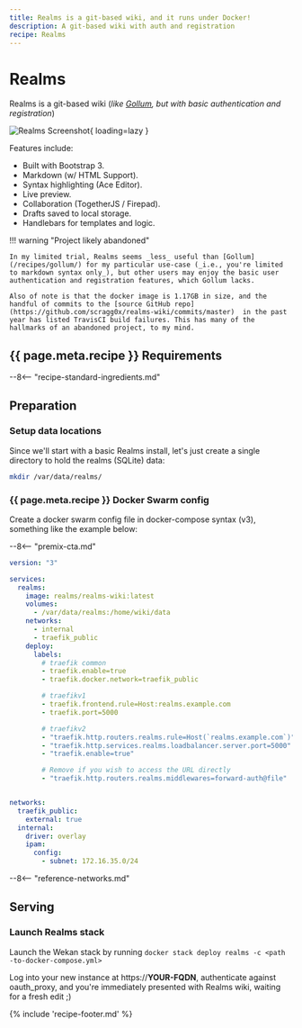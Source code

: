 ```yaml
---
title: Realms is a git-based wiki, and it runs under Docker!
description: A git-based wiki with auth and registration
recipe: Realms
---
```


# Realms

Realms is a git-based wiki (_like [Gollum](/recipes/gollum/), but with basic authentication and registration_)

![Realms Screenshot](../images/realms.png){ loading=lazy }

Features include:

* Built with Bootstrap 3.
* Markdown (w/ HTML Support).
* Syntax highlighting (Ace Editor).
* Live preview.
* Collaboration (TogetherJS / Firepad).
* Drafts saved to local storage.
* Handlebars for templates and logic.

!!! warning "Project likely abandoned"

    In my limited trial, Realms seems _less_ useful than [Gollum](/recipes/gollum/) for my particular use-case (_i.e., you're limited to markdown syntax only_), but other users may enjoy the basic user authentication and registration features, which Gollum lacks.

    Also of note is that the docker image is 1.17GB in size, and the handful of commits to the [source GitHub repo](https://github.com/scragg0x/realms-wiki/commits/master)  in the past year has listed TravisCI build failures. This has many of the hallmarks of an abandoned project, to my mind.

## {{ page.meta.recipe }} Requirements

--8<-- "recipe-standard-ingredients.md"

## Preparation

### Setup data locations

Since we'll start with a basic Realms install, let's just create a single directory to hold the realms (SQLite) data:

```bash
mkdir /var/data/realms/
```

### {{ page.meta.recipe }} Docker Swarm config

Create a docker swarm config file in docker-compose syntax (v3), something like the example below:

--8<-- "premix-cta.md"

```yaml
version: "3"

services:
  realms:
    image: realms/realms-wiki:latest
    volumes:
      - /var/data/realms:/home/wiki/data
    networks:
      - internal
      - traefik_public
    deploy:
      labels:
        # traefik common
        - traefik.enable=true
        - traefik.docker.network=traefik_public

        # traefikv1
        - traefik.frontend.rule=Host:realms.example.com
        - traefik.port=5000     

        # traefikv2
        - "traefik.http.routers.realms.rule=Host(`realms.example.com`)"
        - "traefik.http.services.realms.loadbalancer.server.port=5000"
        - "traefik.enable=true"

        # Remove if you wish to access the URL directly
        - "traefik.http.routers.realms.middlewares=forward-auth@file"


networks:
  traefik_public:
    external: true
  internal:
    driver: overlay
    ipam:
      config:
        - subnet: 172.16.35.0/24
```

--8<-- "reference-networks.md"

## Serving

### Launch Realms stack

Launch the Wekan stack by running ```docker stack deploy realms -c <path -to-docker-compose.yml>```

Log into your new instance at https://**YOUR-FQDN**, authenticate against oauth_proxy, and you're immediately presented with Realms wiki, waiting for a fresh edit ;)

[^1]: If you wanted to expose the realms UI directly, you could remove the traefik-forward-auth from the design.

[^2]: The inclusion of Realms was due to the efforts of @gkoerk in our [Discord server](http://chat.funkypenguin.co.nz)- Unfortunately on the 22nd August 2020 Jerry passed away. Jerry was very passionate and highly regarded in the field of Information Technology. He will be missed.

{% include 'recipe-footer.md' %}
